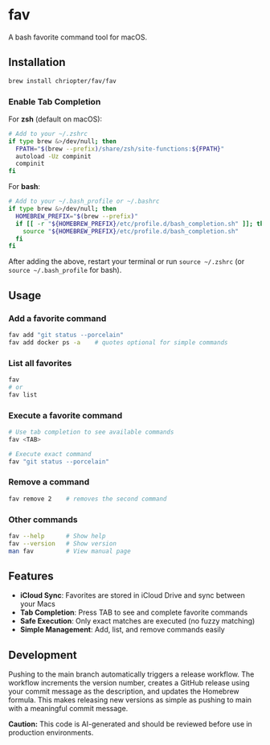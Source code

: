 # fav

A bash favorite command tool for macOS.

## Installation

```bash
brew install chriopter/fav/fav
```

### Enable Tab Completion

For **zsh** (default on macOS):
```bash
# Add to your ~/.zshrc
if type brew &>/dev/null; then
  FPATH="$(brew --prefix)/share/zsh/site-functions:${FPATH}"
  autoload -Uz compinit
  compinit
fi
```

For **bash**:
```bash
# Add to your ~/.bash_profile or ~/.bashrc
if type brew &>/dev/null; then
  HOMEBREW_PREFIX="$(brew --prefix)"
  if [[ -r "${HOMEBREW_PREFIX}/etc/profile.d/bash_completion.sh" ]]; then
    source "${HOMEBREW_PREFIX}/etc/profile.d/bash_completion.sh"
  fi
fi
```

After adding the above, restart your terminal or run `source ~/.zshrc` (or `source ~/.bash_profile` for bash).

## Usage

### Add a favorite command
```bash
fav add "git status --porcelain"
fav add docker ps -a    # quotes optional for simple commands
```

### List all favorites
```bash
fav
# or
fav list
```

### Execute a favorite command
```bash
# Use tab completion to see available commands
fav <TAB>

# Execute exact command
fav "git status --porcelain"
```

### Remove a command
```bash
fav remove 2    # removes the second command
```

### Other commands
```bash
fav --help      # Show help
fav --version   # Show version
man fav         # View manual page
```

## Features

- **iCloud Sync**: Favorites are stored in iCloud Drive and sync between your Macs
- **Tab Completion**: Press TAB to see and complete favorite commands
- **Safe Execution**: Only exact matches are executed (no fuzzy matching)
- **Simple Management**: Add, list, and remove commands easily

## Development

Pushing to the main branch automatically triggers a release workflow. The workflow increments the version number, creates a GitHub release using your commit message as the description, and updates the Homebrew formula. This makes releasing new versions as simple as pushing to main with a meaningful commit message.

**Caution:** This code is AI-generated and should be reviewed before use in production environments.